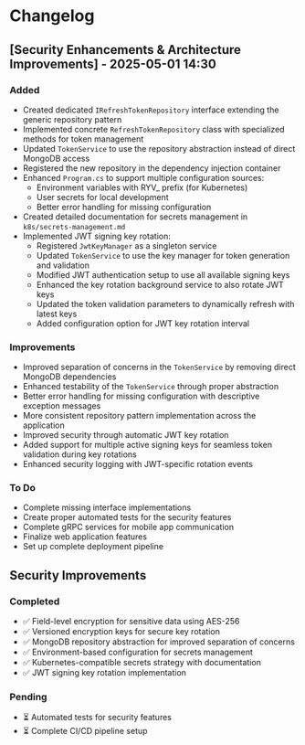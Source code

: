 # Changelog

## [Security Enhancements & Architecture Improvements] - 2025-05-01 14:30

### Added
- Created dedicated `IRefreshTokenRepository` interface extending the generic repository pattern
- Implemented concrete `RefreshTokenRepository` class with specialized methods for token management
- Updated `TokenService` to use the repository abstraction instead of direct MongoDB access
- Registered the new repository in the dependency injection container
- Enhanced `Program.cs` to support multiple configuration sources:
  - Environment variables with RYV_ prefix (for Kubernetes)
  - User secrets for local development
  - Better error handling for missing configuration
- Created detailed documentation for secrets management in `k8s/secrets-management.md`
- Implemented JWT signing key rotation:
  - Registered `JwtKeyManager` as a singleton service
  - Updated `TokenService` to use the key manager for token generation and validation
  - Modified JWT authentication setup to use all available signing keys
  - Enhanced the key rotation background service to also rotate JWT keys
  - Updated the token validation parameters to dynamically refresh with latest keys
  - Added configuration option for JWT key rotation interval

### Improvements
- Improved separation of concerns in the `TokenService` by removing direct MongoDB dependencies
- Enhanced testability of the `TokenService` through proper abstraction
- Better error handling for missing configuration with descriptive exception messages
- More consistent repository pattern implementation across the application
- Improved security through automatic JWT key rotation
- Added support for multiple active signing keys for seamless token validation during key rotations
- Enhanced security logging with JWT-specific rotation events

### To Do
- Complete missing interface implementations
- Create proper automated tests for the security features
- Complete gRPC services for mobile app communication
- Finalize web application features
- Set up complete deployment pipeline

## Security Improvements

### Completed
- ✅ Field-level encryption for sensitive data using AES-256
- ✅ Versioned encryption keys for secure key rotation
- ✅ MongoDB repository abstraction for improved separation of concerns
- ✅ Environment-based configuration for secrets management
- ✅ Kubernetes-compatible secrets strategy with documentation
- ✅ JWT signing key rotation implementation

### Pending
- ⏳ Automated tests for security features
- ⏳ Complete CI/CD pipeline setup